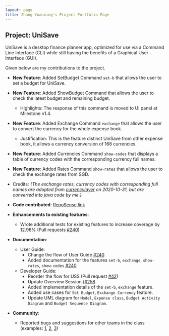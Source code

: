 ```yaml
---
layout: page
title: Zhang Yuanxing's Project Portfolio Page
---
```

## Project: UniSave

UniSave is a desktop finance planner app, optimized for use via a Command Line Interface (CLI) while still having
the benefits of a Graphical User Interface (GUI).

Given below are my contributions to the project.

* **New Feature**: Added SetBudget Command `set-b` that allows the user to set a budget for UniSave.
* **New Feature**: Added ShowBudget Command that allows the user to check the latest budget and remaining budget.
  * Highlights: The response of this command is moved to UI panel at Milestone v1.4.
* **New Feature**: Added Exchange Command  `exchange` that allows the user to convert the currency for the whole expense book.
  * Justification: This is the feature distinct UniSave from other expense book, it allows a currency conversion of 168 currencies.
* **New Feature**: Added Currencies Command `show-codes` that displays a table of currency codes with the corresponding currency full names.
* **New Feature**: Added Rates Command `show-rates` that allows the user to check the exchange rates from SGD.

* Credits: *{The exchange rates, currency codes with corresponding full names are adopted from 
[currencylayer](https://currencylayer.com/) on 2020-10-31, but are converted into java code by me.}*

* **Code contributed**: [RepoSense link](https://nus-cs2103-ay2021s1.github.io/tp-dashboard/#breakdown=true&search=&sort=groupTitle&sortWithin=title&since=2020-08-14&timeframe=commit&mergegroup=&groupSelect=groupByRepos&checkedFileTypes=docs~functional-code~test-code~other&tabOpen=true&tabType=authorship&tabAuthor=yuanxing-y&tabRepo=AY2021S1-CS2103T-W10-1%2Ftp%5Bmaster%5D&authorshipIsMergeGroup=false&authorshipFileTypes=docs~functional-code~test-code)

* **Enhancements to existing features**:
  * Wrote additional tests for existing features to increase coverage by 12.98% (Pull requests [\#240](https://github.com/AY2021S1-CS2103T-W10-1/tp/pull/240))

* **Documentation**:
  * User Guide:
    * Change the flow of User Guide [\#240](https://github.com/AY2021S1-CS2103T-W10-1/tp/pull/240)
    * Added documentation for the features `set-b`, `exchange`, `show-rates`, `show-codes` [\#240](https://github.com/AY2021S1-CS2103T-W10-1/tp/pull/240)
  * Developer Guide:
    * Reorder the flow for USS (Pull request [\#42](https://github.com/AY2021S1-CS2103T-W10-1/tp/pull/42))
    * Update Overview Session ([\#258](https://github.com/AY2021S1-CS2103T-W10-1/tp/pull/258])
    * Added implementation details of the `set-b`, `exchange` feature.
    * Added use cases for `Set Budget`, `Exchange Currency` feature.
    * Update UML diagram for `Model`, `Expense class`, `Budget Activity Diagram` and `Budget Sequence Diagram`.

* **Community**:
  * Reported bugs and suggestions for other teams in the class (examples: [1](https://github.com/yuanxing-y/ped/issues/1), [2](https://github.com/yuanxing-y/ped/issues/2), [3](https://github.com/yuanxing-y/ped/issues/3))
